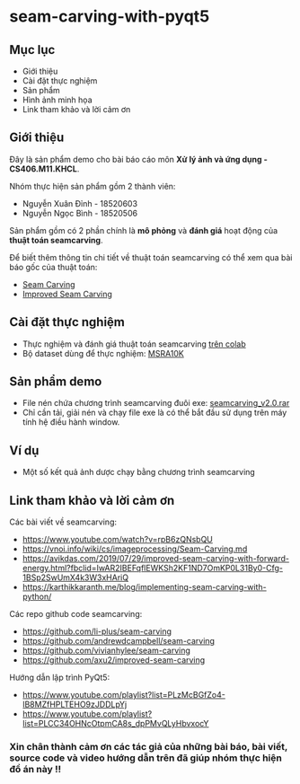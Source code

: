 # seam-carving-with-pyqt5
## Mục lục
- Giới thiệu
- Cài đặt thực nghiệm
- Sản phẩm
- Hình ảnh minh họa
- Link tham khảo và lời cảm ơn

## Giới thiệu

Đây là sản phẩm demo cho bài báo cáo môn **Xử lý ảnh và ứng dụng - CS406.M11.KHCL**.

Nhóm thực hiện sản phẩm gồm 2 thành viên: 
- Nguyễn Xuân Đỉnh - 18520603
- Nguyễn Ngọc Bình - 18520506

Sản phẩm gồm có 2 phần chính là **mô phỏng** và **đánh giá** hoạt động của **thuật toán seamcarving**.

Để biết thêm thông tin chi tiết về thuật toán seamcarving có thể xem qua bài báo gốc của thuật toán:
- [Seam Carving](https://faculty.idc.ac.il/arik/SCWeb/imret/index.html)
- [Improved Seam Carving](https://faculty.idc.ac.il/arik/SCWeb/vidret/index.html)

## Cài đặt thực nghiệm
- Thực nghiệm và đánh giá thuật toán seamcarving [trên colab](https://colab.research.google.com/drive/1ebC9-DeITIL5oFGpGceeHhFZHut1hnBj?usp=sharing)
- Bộ dataset dùng để thực nghiệm: [MSRA10K](https://mmcheng.net/msra10k/)

## Sản phẩm demo
- File nén chứa chương trình seamcarving đuôi exe: [seamcarving_v2.0.rar](https://drive.google.com/file/d/1cTlWcAjq4gvWBo3R0YrccqHc7E0zmTXX/view?usp=sharing)
- Chỉ cần tải, giải nén và chạy file exe là có thể bắt đầu sử dụng trên máy tính hệ điều hành window.

## Ví dụ
- Một số kết quả ảnh dược chạy bằng chương trình seamcarving

## Link tham khảo và lời cảm ơn

Các bài viết về seamcarving:
- https://www.youtube.com/watch?v=rpB6zQNsbQU
- https://vnoi.info/wiki/cs/imageprocessing/Seam-Carving.md
- https://avikdas.com/2019/07/29/improved-seam-carving-with-forward-energy.html?fbclid=IwAR2IBEFqflEWKSh2KF1ND7OmKP0L31By0-Cfg-1BSp2SwUmX4k3W3xHAriQ
- https://karthikkaranth.me/blog/implementing-seam-carving-with-python/

Các repo github code seamcarving:
- https://github.com/li-plus/seam-carving
- https://github.com/andrewdcampbell/seam-carving
- https://github.com/vivianhylee/seam-carving
- https://github.com/axu2/improved-seam-carving

Hướng dẫn lập trình PyQt5:
- https://www.youtube.com/playlist?list=PLzMcBGfZo4-lB8MZfHPLTEHO9zJDDLpYj
- https://www.youtube.com/playlist?list=PLCC34OHNcOtpmCA8s_dpPMvQLyHbvxocY

### **Xin chân thành cảm ơn các tác giả của những bài báo, bài viết, source code và video hướng dẫn trên đã giúp nhóm thực hiện đồ án này !!**

